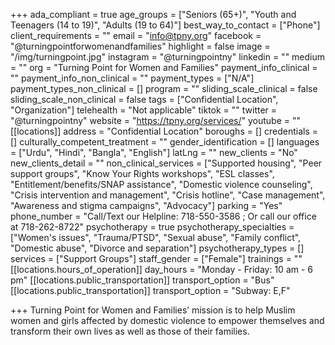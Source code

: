 +++
ada_compliant = true
age_groups = ["Seniors (65+)", "Youth and Teenagers (14 to 19)", "Adults (19 to 64)"]
best_way_to_contact = ["Phone"]
client_requirements = ""
email = "info@tpny.org"
facebook = "@turningpointforwomenandfamilies"
highlight = false
image = "/img/turningpoint.jpg"
instagram = "@turningpointny"
linkedin = ""
medium = ""
org = "Turning Point for Women and Families"
payment_info_clinical = ""
payment_info_non_clinical = ""
payment_types = ["N/A"]
payment_types_non_clinical = []
program = ""
sliding_scale_clinical = false
sliding_scale_non_clinical = false
tags = ["Confidential Location", "Organization"]
telehealth = "Not applicable"
tiktok = ""
twitter = "@turningpointny"
website = "https://tpny.org/services/"
youtube = ""
[[locations]]
address = "Confidential Location"
boroughs = []
credentials = []
culturally_competent_treatment = ""
gender_identification = []
languages = ["Urdu", "Hindi", "Bangla", "English"]
latLng = ""
new_clients = "No"
new_clients_detail = ""
non_clinical_services = ["Supported housing", "Peer support groups", "Know Your Rights workshops", "ESL classes", "Entitlement/benefits/SNAP assistance", "Domestic violence counseling", "Crisis intervention and management", "Crisis hotline", "Case management", "Awareness and stigma campaigns", "Advocacy"]
parking = "Yes"
phone_number = "Call/Text our Helpline: 718-550-3586 ; Or call our office at 718-262-8722"
psychotherapy = true
psychotherapy_specialties = ["Women's issues", "Trauma/PTSD", "Sexual abuse", "Family conflict", "Domestic abuse", "Divorce and separation"]
psychotherapy_types = []
services = ["Support Groups"]
staff_gender = ["Female"]
trainings = ""
[[locations.hours_of_operation]]
day_hours = "Monday - Friday: 10 am - 6 pm"
[[locations.public_transportation]]
transport_option = "Bus"
[[locations.public_transportation]]
transport_option = "Subway: E,F"

+++
Turning Point for Women and Families’ mission is to help Muslim women and girls affected by domestic violence to empower themselves and transform their own lives as well as those of their families.